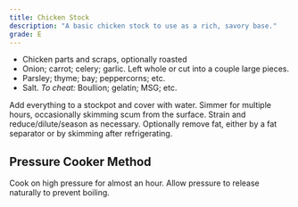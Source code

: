 ```yaml
---
title: Chicken Stock
description: "A basic chicken stock to use as a rich, savory base."
grade: E
---
```


- Chicken parts and scraps, optionally roasted
- Onion; carrot; celery; garlic. Left whole or cut into a couple large pieces.
- Parsley; thyme; bay; peppercorns; etc.
- Salt. *To cheat:* Boullion; gelatin; MSG; etc.

Add everything to a stockpot and cover with water. Simmer for multiple hours, occasionally skimming scum from the surface. Strain and reduce/dilute/season as necessary. Optionally remove fat, either by a fat separator or by skimming after refrigerating.

## Pressure Cooker Method
Cook on high pressure for almost an hour. Allow pressure to release naturally to prevent boiling. 
